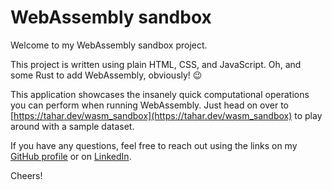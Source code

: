 # WebAssembly sandbox
Welcome to my WebAssembly sandbox project.

This project is written using plain HTML, CSS, and JavaScript.
Oh, and some Rust to add WebAssembly, obviously! 😉

This application showcases the insanely quick computational operations you can perform when running WebAssembly.
Just head on over to [https://tahar.dev/wasm_sandbox](https://tahar.dev/wasm_sandbox) to play around with a sample dataset.

If you have any questions, feel free to reach out using the links on my [GitHub profile](https://github.com/tntmeijs) or on [LinkedIn](https://linkedin.com/in/tntmeijs).

Cheers!
